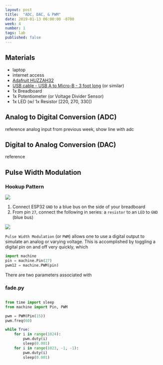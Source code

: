 ```yaml
---
layout: post
title:  "ADC, DAC, & PWM"
date: 2019-01-13 06:00:00 -0700
week: 4
number: 1
tags: lab
published: false
---
```


## Materials

* laptop
* internet access
* [Adafruit HUZZAH32](https://www.adafruit.com/product/3591)
* [USB cable - USB A to Micro-B - 3 foot long](https://www.adafruit.com/product/592) (or similar)
* 1x Breadboard
* 1x Potentiometer (or Voltage Divider Sensor)
* 1x LED (w/ 1x Resistor [220, 270, 330])


## Analog to Digital Conversion (ADC)

reference analog input from previous week, show line with adc


## Digital to Analog Conversion (DAC)

reference

## Pulse Width Modulation

### Hookup Pattern

![]({{site.url}}/assets/blink_rszd.jpg)

1. Connect ESP32 `GND` to a blue bus on the side of your breadboard
2. From pin `27`, connect the following in series: a `resistor` to an `LED` to `GND` (blue bus)


![]({{site.url}}/assets/PWM_wikipedia.png)

`Pulse Width Modulation` (or `PWM`) allows one to use a digital output to simulate an analog or varying voltage. This is accomplished by toggling a digital pin on and off very quickly, which

```python
import machine
pin = machine.Pin(27)
pwm12 = machine.PWM(pin)
```

There are two parameters associated with


### fade.py

```python

from time import sleep
from machine import Pin, PWM

pwm = PWM(Pin(15))
pwm.freq(60)

while True:
    for i in range(1024):
        pwm.duty(i)
        sleep(0.001)
    for i in range(1023, -1, -1):
        pwm.duty(i)
        sleep(0.001)
```
